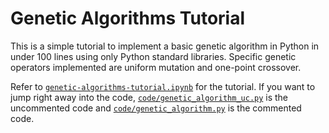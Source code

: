 # Genetic Algorithms Tutorial

This is a simple tutorial to implement a basic genetic algorithm in Python in under 100 lines using only Python standard libraries. Specific genetic operators implemented are uniform mutation and one-point crossover.

Refer to <a href="https://github.com/stratzilla/genetic-algorithms-tutorial/blob/master/genetic-algorithms-tutorial.ipynb">`genetic-algorithms-tutorial.ipynb`</a> for the tutorial. If you want to jump right away into the code, <a href="https://github.com/stratzilla/genetic-algorithms-tutorial/blob/master/code/genetic_algorithm_uc.py">`code/genetic_algorithm_uc.py`</a> is the uncommented code and <a href="https://github.com/stratzilla/genetic-algorithms-tutorial/blob/master/code/genetic_algorithm.py">`code/genetic_algorithm.py`</a> is the commented code.
